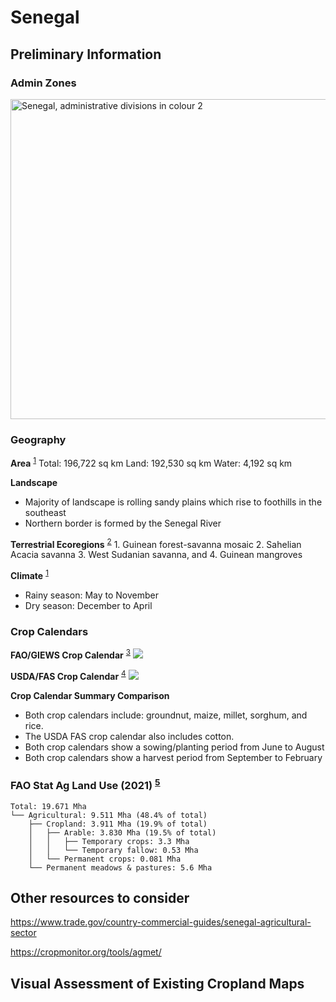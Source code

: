 # Senegal

## Preliminary Information
<!-- References -->
[1]: https://www.cia.gov/the-world-factbook/countries/senegal/#geography
[2]: https://www.ncbi.nlm.nih.gov/pmc/articles/PMC5451287/
[3]: https://www.fao.org/giews/countrybrief/country.jsp?code=SEN&lang=ES
[4]: https://ipad.fas.usda.gov/countrysummary/default.aspx?id=SG
[5]: https://www.fao.org/faostat/en/#data/RL


### Admin Zones
<a title="Amitchell125, CC BY-SA 4.0 &lt;https://creativecommons.org/licenses/by-sa/4.0&gt;, via Wikimedia Commons" href="https://commons.wikimedia.org/wiki/File:Senegal,_administrative_divisions_in_colour_2.svg"><img width="512" alt="Senegal, administrative divisions in colour 2" src="https://upload.wikimedia.org/wikipedia/commons/thumb/e/e1/Senegal%2C_administrative_divisions_in_colour_2.svg/512px-Senegal%2C_administrative_divisions_in_colour_2.svg.png"></a>

### Geography
**Area** <sup>[1]</sup>
Total: 196,722 sq km
Land: 192,530 sq km
Water: 4,192 sq km

**Landscape**
- Majority of landscape is rolling sandy plains which rise to foothills in the southeast
- Northern border is formed by the Senegal River

**Terrestrial Ecoregions** <sup>[2]</sup>
    1. Guinean forest-savanna mosaic
    2. Sahelian Acacia savanna
    3. West Sudanian savanna, and
    4. Guinean mangroves

**Climate** <sup>[1]</sup>
- Rainy season: May to November
- Dry season: December to April


### Crop Calendars

**FAO/GIEWS Crop Calendar** <sup>[3]</sup>
<img src="https://www.fao.org/giews/countrybrief/country/SEN/graphics/1_2022-11-07.jpg" />


**USDA/FAS Crop Calendar** <sup>[4]</sup>
<img src="https://ipad.fas.usda.gov/countrysummary/images/SG/cropcalendar/wafrica_sg_calendar.png" />

**Crop Calendar Summary Comparison**
- Both crop calendars include: groundnut, maize, millet, sorghum, and rice.
- The USDA FAS crop calendar also includes cotton.
- Both crop calendars show a sowing/planting period from June to August
- Both crop calendars show a harvest period from September to February

### FAO Stat Ag Land Use (2021) <sup>[5]</sup>
```
Total: 19.671 Mha
└── Agricultural: 9.511 Mha (48.4% of total)
    ├── Cropland: 3.911 Mha (19.9% of total)
    │   ├── Arable: 3.830 Mha (19.5% of total)
    │   │   ├── Temporary crops: 3.3 Mha
    │   │   └── Temporary fallow: 0.53 Mha
    │   └── Permanent crops: 0.081 Mha
    └── Permanent meadows & pastures: 5.6 Mha
```





## Other resources to consider

https://www.trade.gov/country-commercial-guides/senegal-agricultural-sector

https://cropmonitor.org/tools/agmet/

<!-- ## Agriculture
- 5% of land is irrigated
- majority of farmers produce food for subsistence
- Peanuts, sugarcane, cotton are important cash crops -->

## Visual Assessment of Existing Cropland Maps
